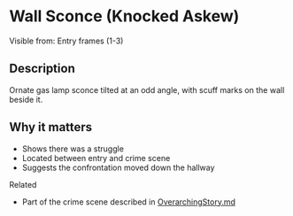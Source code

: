 # Wall Sconce (Knocked Askew)

Visible from: Entry frames (1-3)

## Description

Ornate gas lamp sconce tilted at an odd angle, with scuff marks on the wall beside it.

## Why it matters

- Shows there was a struggle
- Located between entry and crime scene
- Suggests the confrontation moved down the hallway

Related

- Part of the crime scene described in [OverarchingStory.md](./OverarchingStory.md)
